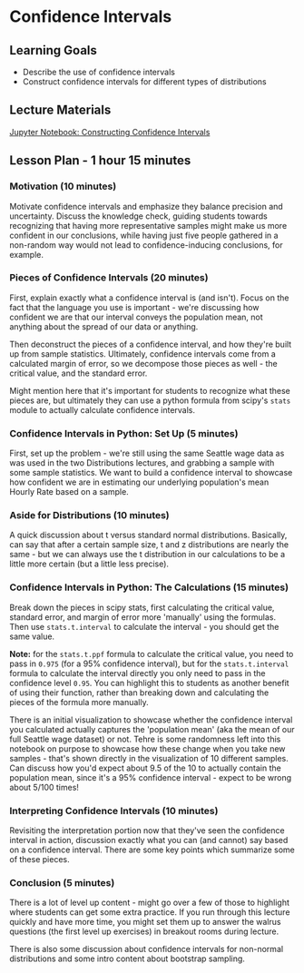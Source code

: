 # Confidence Intervals

## Learning Goals

- Describe the use of confidence intervals
- Construct confidence intervals for different types of distributions

## Lecture Materials

[Jupyter Notebook: Constructing Confidence Intervals](ConstructingConfidenceIntervals.ipynb)

## Lesson Plan - 1 hour 15 minutes

### Motivation (10 minutes)

Motivate confidence intervals and emphasize they balance precision and uncertainty. Discuss the knowledge check, guiding students towards recognizing that having more representative samples might make us more confident in our conclusions, while having just five people gathered in a non-random way would not lead to confidence-inducing conclusions, for example.

### Pieces of Confidence Intervals (20 minutes)

First, explain exactly what a confidence interval is (and isn't). Focus on the fact that the language you use is important - we're discussing how confident we are that our interval conveys the population mean, not anything about the spread of our data or anything.

Then deconstruct the pieces of a confidence interval, and how they're built up from sample statistics. Ultimately, confidence intervals come from a calculated margin of error, so we decompose those pieces as well - the critical value, and the standard error. 

Might mention here that it's important for students to recognize what these pieces are, but ultimately they can use a python formula from scipy's `stats` module to actually calculate confidence intervals.

### Confidence Intervals in Python: Set Up (5 minutes)

First, set up the problem - we're still using the same Seattle wage data as was used in the two Distributions lectures, and grabbing a sample with some sample statistics. We want to build a confidence interval to showcase how confident we are in estimating our underlying population's mean Hourly Rate based on a sample.

### Aside for Distributions (10 minutes)

A quick discussion about t versus standard normal distributions. Basically, can say that after a certain sample size, t and z distributions are nearly the same - but we can always use the t distribution in our calculations to be a little more certain (but a little less precise).

### Confidence Intervals in Python: The Calculations (15 minutes)

Break down the pieces in scipy stats, first calculating the critical value, standard error, and margin of error more 'manually' using the formulas. Then use `stats.t.interval` to calculate the interval - you should get the same value.

**Note:** for the `stats.t.ppf` formula to calculate the critical value, you need to pass in `0.975` (for a 95% confidence interval), but for the `stats.t.interval` formula to calculate the interval directly you only need to pass in the confidence level `0.95`. You can highlight this to students as another benefit of using their function, rather than breaking down and calculating the pieces of the formula more manually.

There is an initial visualization to showcase whether the confidence interval you calculated actually captures the 'population mean' (aka the mean of our full Seattle wage dataset) or not. Tehre is some randomness left into this notebook on purpose to showcase how these change when you take new samples - that's shown directly in the visualization of 10 different samples. Can discuss how you'd expect about 9.5 of the 10 to actually contain the population mean, since it's a 95% confidence interval - expect to be wrong about 5/100 times!

### Interpreting Confidence Intervals (10 minutes)

Revisiting the interpretation portion now that they've seen the confidence interval in action, discussion exactly what you can (and cannot) say based on a confidence interval. There are some key points which summarize some of these pieces.

### Conclusion (5 minutes)

There is a lot of level up content - might go over a few of those to highlight where students can get some extra practice. If you run through this lecture quickly and have more time, you might set them up to answer the walrus questions (the first level up exercises) in breakout rooms during lecture. 

There is also some discussion about confidence intervals for non-normal distributions and some intro content about bootstrap sampling.